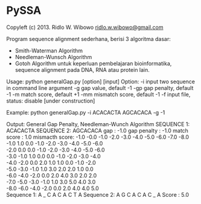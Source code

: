PySSA
=====

Copyleft (c) 2013. Ridlo W. Wibowo
<ridlo.w.wibowo@gmail.com>

Program sequence alignment sederhana, 
berisi 3 algoritma dasar:
  - Smith-Waterman Algorithm
  - Needleman-Wunsch Algorithm
  - Gotoh Algorithm
untuk keperluan pembelajaran bioinformatika, 
sequence alignment pada DNA, RNA atau protein lain.

Usage:
  python generalGap.py [option] [input]
Option:
  -i      input two sequence in command line argument
  -g      gap value, default -1
  -gp     gap penalty, default -1
  -m      match score, default +1
  -mm     mismatch score, default -1
  -f      input file, status: disable [under construction]
                 
Example: 
  python generalGap.py -i ACACACTA AGCACACA -g -1

Output:
  General Gap Penalty, Needleman-Wunch Algorithm
  SEQUENCE 1: ACACACTA
  SEQUENCE 2: AGCACACA
  gap           :  -1.0
  gap penalty   :  -1.0
  match score   :  1.0
  mismacth score:  -1.0
  -0.0    -1.0    -2.0    -3.0    -4.0    -5.0    -6.0    -7.0    -8.0    
  -1.0    1.0     0.0     -1.0    -2.0    -3.0    -4.0    -5.0    -6.0    
  -2.0    0.0     0.0     -1.0    -2.0    -3.0    -4.0    -5.0    -6.0    
  -3.0    -1.0    1.0     0.0     0.0     -1.0    -2.0    -3.0    -4.0    
  -4.0    -2.0    0.0     2.0     1.0     1.0     0.0     -1.0    -2.0    
  -5.0    -3.0    -1.0    1.0     3.0     2.0     2.0     1.0     0.0     
  -6.0    -4.0    -2.0    0.0     2.0     4.0     3.0     2.0     2.0     
  -7.0    -5.0    -3.0    -1.0    1.0     3.0     5.0     4.0     3.0     
  -8.0    -6.0    -4.0    -2.0    0.0     2.0     4.0     4.0     5.0     
  Sequence 1:  A _ C A C A C T A
  Sequence 2:  A G C A C A C _ A
  Score     :  5.0
